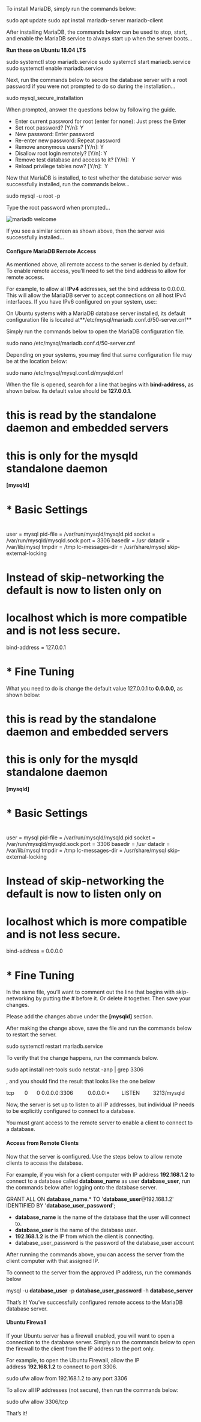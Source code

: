 To install MariaDB, simply run the commands below:

sudo apt update
sudo apt install mariadb-server mariadb-client

After installing MariaDB, the commands below can be used to stop, start, and enable the MariaDB service to always start up when the server boots…

**Run these on Ubuntu 18.04 LTS**

sudo systemctl stop mariadb.service
sudo systemctl start mariadb.service
sudo systemctl enable mariadb.service

Next, run the commands below to secure the database server with a root password if you were not prompted to do so during the installation…

sudo mysql_secure_installation

When prompted, answer the questions below by following the guide.

- Enter current password for root (enter for none): Just press the Enter
- Set root password? [Y/n]: Y
- New password: Enter password
- Re-enter new password: Repeat password
- Remove anonymous users? [Y/n]: Y
- Disallow root login remotely? [Y/n]: Y
- Remove test database and access to it? [Y/n]:  Y
- Reload privilege tables now? [Y/n]:  Y

Now that MariaDB is installed, to test whether the database server was successfully installed, run the commands below…

sudo mysql -u root -p

Type the root password when prompted…

![mariadb welcome](https://i0.wp.com/geekrewind.com/wp-content/uploads/2018/01/mariadb_ubuntu_1604.webp?resize=658%2C240&ssl=1)

If you see a similar screen as shown above, then the server was successfully installed…

#### Configure MariaDB Remote Access

As mentioned above, all remote access to the server is denied by default. To enable remote access, you’ll need to set the bind address to allow for remote access.

For example, to allow all **IPv4** addresses, set the bind address to 0.0.0.0. This will allow the MariaDB server to accept connections on all host IPv4 interfaces. If you have IPv6 configured on your system, use::

On Ubuntu systems with a MariaDB database server installed, its default configuration file is located at**/etc/mysql/mariadb.conf.d/50-server.cnf**

Simply run the commands below to open the MariaDB configuration file.

sudo nano /etc/mysql/mariadb.conf.d/50-server.cnf

Depending on your systems, you may find that same configuration file may be at the location below:

sudo nano /etc/mysql/mysql.conf.d/mysqld.cnf

When the file is opened, search for a line that begins with **bind-address,** as shown below. Its default value should be **127.0.0.1**.

# this is read by the standalone daemon and embedded servers
# this is only for the mysqld standalone daemon
**[mysqld]**

#
# * Basic Settings
#
user            = mysql
pid-file        = /var/run/mysqld/mysqld.pid
socket          = /var/run/mysqld/mysqld.sock
port            = 3306
basedir         = /usr
datadir         = /var/lib/mysql
tmpdir          = /tmp
lc-messages-dir = /usr/share/mysql
skip-external-locking

# Instead of skip-networking the default is now to listen only on

# localhost which is more compatible and is not less secure.
bind-address            = 127.0.0.1

#
# * Fine Tuning

What you need to do is change the default value 127.0.0.1 to **0.0.0.0,** as shown below:

# this is read by the standalone daemon and embedded servers

# this is only for the mysqld standalone daemon
**[mysqld]**

#
# * Basic Settings
#
user            = mysql
pid-file        = /var/run/mysqld/mysqld.pid
socket          = /var/run/mysqld/mysqld.sock
port            = 3306
basedir         = /usr
datadir         = /var/lib/mysql
tmpdir          = /tmp
lc-messages-dir = /usr/share/mysql
skip-external-locking

# Instead of skip-networking the default is now to listen only on
# localhost which is more compatible and is not less secure.
bind-address            = 0.0.0.0

#
# * Fine Tuning

In the same file, you’ll want to comment out the line that begins with skip-networking by putting the # before it. Or delete it together. Then save your changes.

Please add the changes above under the **[mysqld]** section.

After making the change above, save the file and run the commands below to restart the server.

sudo systemctl restart mariadb.service

To verify that the change happens, run the commands below.

sudo apt install net-tools
sudo netstat -anp | grep 3306

, and you should find the result that looks like the one below

tcp       0      0 0.0.0.0:3306          0.0.0.0:*        LISTEN         3213/mysqld

Now, the server is set up to listen to all IP addresses, but individual IP needs to be explicitly configured to connect to a database.

You must grant access to the remote server to enable a client to connect to a database.

#### Access from Remote Clients

Now that the server is configured. Use the steps below to allow remote clients to access the database.

For example, if you wish for a client computer with IP address **192.168.1.2** to connect to a database called **database_name** as user **database_user**, run the commands below after logging onto the database server.

GRANT ALL ON **database_name**.* TO '**database_user**@192.168.1.2' IDENTIFIED BY '**database_user_password**';

- **database_name** is the name of the database that the user will connect to.
- **database_user** is the name of the database user.
- **192.168.1.2** is the IP from which the client is connecting.
- database_user_password is the password of the database_user account

After running the commands above, you can access the server from the client computer with that assigned IP.

To connect to the server from the approved IP address, run the commands below

mysql -u **database_user** -p **database_user_password** -h **database_server**

That’s it! You’ve successfully configured remote access to the MariaDB database server.

#### Ubuntu Firewall

If your Ubuntu server has a firewall enabled, you will want to open a connection to the database server. Simply run the commands below to open the firewall to the client from the IP address to the port only.

For example, to open the Ubuntu Firewall, allow the IP address **192.168.1.2** to connect to port 3306.

sudo ufw allow from 192.168.1.2 to any port 3306

To allow all IP addresses (not secure), then run the commands below:

sudo ufw allow 3306/tcp

That’s it!